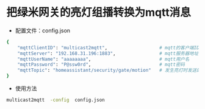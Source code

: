 # 把绿米网关的亮灯组播转换为mqtt消息 
- 配置文件：config.json
```bash
{
    "mqttClientID": "multicast2mqtt",                   # mqtt的客户端ID
    "mqttServer": "192.168.31.196:1883",                # mqtt服务器地址
    "mqttUserName": "aaaaaaaa",                         # mqtt用户名
    "mqttPassword": "P@ssw0rd",                         # mqtt密码
    "mqttTopic": "homeassistant/security/gate/motion"   # 发生亮灯时发送的mqtt主题
}
```
- 使用方法
```bash
multicast2mqtt  -config  config.json
```

